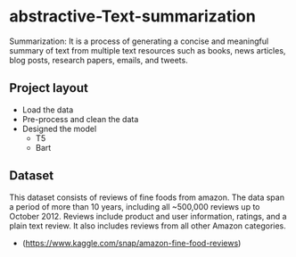 # abstractive-Text-summarization
 Summarization: It is a process of generating a concise and meaningful summary of text from multiple text resources such as books, news articles, blog posts, research papers, emails, and tweets.
 
 ## Project layout
 - Load the data
 - Pre-process and clean the data
 - Designed the model
   - T5
   - Bart 

## Dataset
This dataset consists of reviews of fine foods from amazon. The data span a period of more than 10 years, including all ~500,000 reviews up to October 2012. Reviews include product and user information, ratings, and a plain text review. It also includes reviews from all other Amazon categories.
- (https://www.kaggle.com/snap/amazon-fine-food-reviews)
